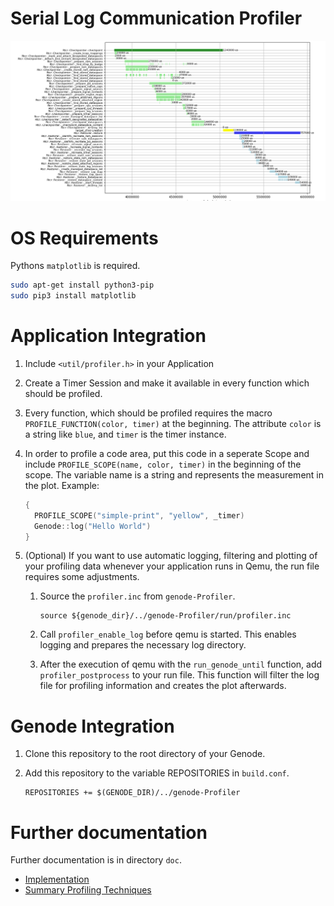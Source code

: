 # Serial Log Communication Profiler

![Screenshot](doc/plotted.png)

# OS Requirements

Pythons `matplotlib` is required.

```bash
sudo apt-get install python3-pip
sudo pip3 install matplotlib
```

# Application Integration

1. Include `<util/profiler.h>` in your Application
2. Create a Timer Session and make it available in every function which should
   be profiled.

3. Every function, which should be profiled requires the macro
   `PROFILE_FUNCTION(color, timer)` at the beginning. The attribute `color` is a
   string like `blue`, and `timer` is the timer instance.

4. In order to profile a code area, put this code in a seperate Scope and
   include `PROFILE_SCOPE(name, color, timer)` in the beginning of the
   scope. The variable name is a string and represents the measurement in the
   plot. Example:
   ```C++
   {
     PROFILE_SCOPE("simple-print", "yellow", _timer)
	 Genode::log("Hello World")
   }
   ```

5. (Optional) If you want to use automatic logging, filtering and plotting of
   your profiling data whenever your application runs in Qemu, the run file
   requires some adjustments.
   1. Source the `profiler.inc` from `genode-Profiler`.
	  ```
	  source ${genode_dir}/../genode-Profiler/run/profiler.inc
	  ```
   2. Call `profiler_enable_log` before qemu is started. This enables logging
      and prepares the necessary log directory.

   3. After the execution of qemu with the `run_genode_until` function, add
      `profiler_postprocess` to your run file. This function will filter the log
      file for profiling information and creates the plot afterwards.


# Genode Integration

1. Clone this repository to the root directory of your Genode.

2. Add this repository to the variable REPOSITORIES in `build.conf`.
   ```
   REPOSITORIES += $(GENODE_DIR)/../genode-Profiler
   ```


# Further documentation
Further documentation is in directory `doc`.

* [Implementation](./doc/implementation.md)
* [Summary Profiling Techniques](./doc/profiler_techniques.md)
